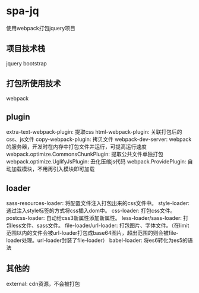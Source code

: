 # spa-jq
使用webpack打包jquery项目

## 项目技术栈
jquery bootstrap 

## 打包所使用技术
webpack

## plugin
extra-text-webpack-plugin: 提取css
html-webpack-plugin: 关联打包后的css、js文件
copy-webpack-plugin: 拷贝文件
webpack-dev-server: webpack的服务器，开发时在内存中打包文件并运行，可提高运行速度
webpack.optimize.CommonsChunkPlugin: 提取公共文件单独打包
webpack.optimize.UglifyJsPlugin: 丑化压缩js代码
webpack.ProvidePlugin: 自动加载模块，不用再引入模块即可加载

## loader
sass-resources-loader: 将配置文件注入打包出来的css文件中。
style-loader: 通过注入style标签的方式将css插入dom中。
css-loader: 打包css文件。
postcss-loader: 自动给css3新属性添加新属性。
less-loader/sass-loader: 打包less文件、sass文件。
file-loader/url-loader: 打包图片、字体文件。（在limit范围以内的文件会被url-loader打包成base64图片，超出范围的则会被file-loader处理。url-loader封装了file-loader）
babel-loader: 将es6转化为es5的语法

## 其他的
external: cdn资源，不会被打包
